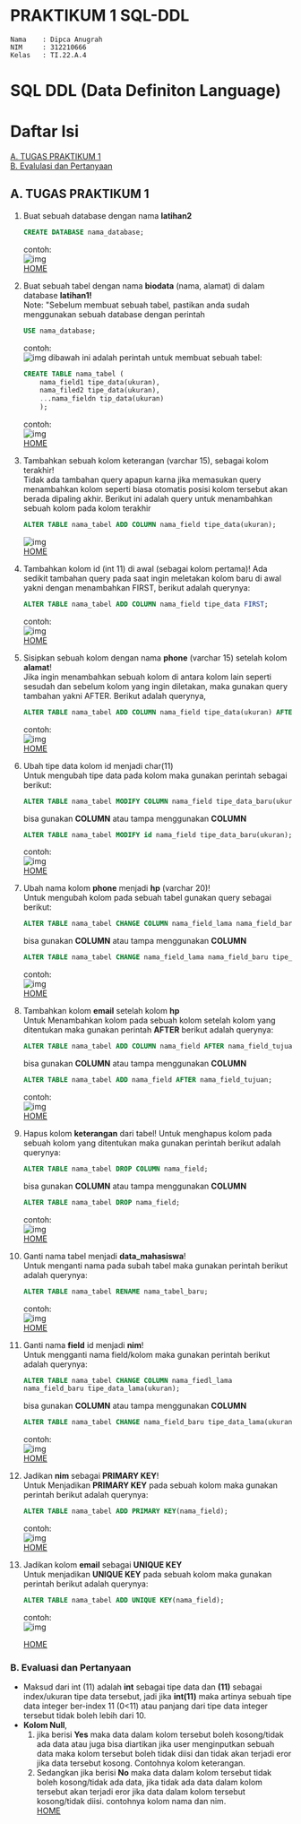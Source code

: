 # **PRAKTIKUM 1 SQL-DDL**

```
Nama    : Dipca Anugrah
NIM     : 312210666
Kelas   : TI.22.A.4
```
# **SQL DDL (Data Definiton Language)**
# **Daftar Isi**
[A. TUGAS PRAKTIKUM 1](#tugas-praktikum_1)             
[B. Evalulasi dan Pertanyaan](#evaluasi-dan-pertanyaan)

## **A. TUGAS PRAKTIKUM 1**

1. Buat sebuah database dengan nama **latihan2**
    ```sql
    CREATE DATABASE nama_database;
    ```
    contoh:     
    ![img](Gambar/create%20latihan2.png)        
    [HOME](#daftar-isi)
2. Buat sebuah tabel dengan nama **biodata** (nama, alamat) di dalam database **latihan1!**     
    Note:
    "Sebelum membuat sebuah tabel, pastikan anda sudah menggunakan sebuah database dengan perintah
    ```sql
    USE nama_database;
    ```
    contoh:     
    ![img](Gambar/USE.png)
    dibawah ini adalah perintah untuk membuat sebuah tabel:
    ```sql
    CREATE TABLE nama_tabel (
        nama_field1 tipe_data(ukuran),
        nama_filed2 tipe_data(ukuran),
        ...nama_fieldn tip_data(ukuran)
        );
    ```
    contoh:     
    ![img](Gambar/CREATE%20TABLE%20biodata.png)     
    [HOME](#daftar-isi)
3. Tambahkan sebuah kolom keterangan (varchar 15), sebagai kolom terakhir!  
    Tidak ada tambahan query apapun karna jika memasukan query menambahkan kolom seperti biasa otomatis posisi kolom tersebut akan berada dipaling akhir. Berikut ini adalah query untuk menambahkan sebuah kolom pada kolom terakhir
    ```sql
    ALTER TABLE nama_tabel ADD COLUMN nama_field tipe_data(ukuran);
    ```
    ![img](Gambar/add%20keterangan.png)     
    [HOME](#daftar-isi)
4. Tambahkan kolom id (int 11) di awal (sebagai kolom pertama)!
    Ada sedikit tambahan query pada saat ingin meletakan kolom baru di awal yakni dengan menambahkan FIRST, berikut adalah querynya:
    ```sql
    ALTER TABLE nama_tabel ADD COLUMN nama_field tipe_data FIRST;
    ```
    contoh:     
    ![img](Gambar/add%20id.png)     
    [HOME](#daftar-isi)
5. Sisipkan sebuah kolom dengan nama **phone** (varchar 15) setelah kolom **alamat**!       
    Jika ingin menambahkan sebuah kolom di antara kolom lain seperti sesudah dan sebelum kolom yang ingin diletakan, maka gunakan query tambahan yakni AFTER. Berikut adalah querynya,
    ```sql
    ALTER TABLE nama_tabel ADD COLUMN nama_field tipe_data(ukuran) AFTER nama_field_tujuan;
    ```
    contoh:     
    ![img](Gambar/add%20phone.png)      
    [HOME](#daftar-isi)
6. Ubah tipe data kolom id menjadi char(11)     
    Untuk mengubah tipe data pada kolom maka gunakan perintah sebagai berikut:
    ```sql
    ALTER TABLE nama_tabel MODIFY COLUMN nama_field tipe_data_baru(ukuran);
    ```
    bisa gunakan **COLUMN** atau tampa menggunakan **COLUMN**
    ``` sql
    ALTER TABLE nama_tabel MODIFY id nama_field tipe_data_baru(ukuran);
    ```
    contoh:     
    ![img](Gambar/MODIFY%20id.png)      
    [HOME](#daftar-isi)
7. Ubah nama kolom **phone** menjadi **hp** (varchar 20)!       
    Untuk mengubah kolom pada sebuah tabel gunakan query sebagai berikut:
    ```sql
    ALTER TABLE nama_tabel CHANGE COLUMN nama_field_lama nama_field_baru tipe_data_lama(ukuran);
    ```
    bisa gunakan **COLUMN** atau tampa menggunakan **COLUMN**
    ```sql
    ALTER TABLE nama_tabel CHANGE nama_field_lama nama_field_baru tipe_data_lama(ukuran);
    ```
    contoh:     
    ![img](Gambar/MODIFY%20phone%20to%20hp.png)     
    [HOME](#daftar-isi)
8. Tambahkan kolom **email** setelah kolom **hp**       
    Untuk Menambahkan kolom pada sebuah kolom setelah kolom yang ditentukan maka gunakan perintah **AFTER** berikut adalah querynya:
    ```sql
    ALTER TABLE nama_tabel ADD COLUMN nama_field AFTER nama_field_tujuan;
    ```
    bisa gunakan **COLUMN** atau tampa menggunakan **COLUMN**
    ```sql
    ALTER TABLE nama_tabel ADD nama_field AFTER nama_field_tujuan;
    ```
    contoh:     
    ![img](Gambar/add%20email.png)      
    [HOME](#daftar-isi)
9. Hapus kolom **keterangan** dari tabel!
    Untuk menghapus kolom pada sebuah kolom yang ditentukan maka gunakan perintah berikut adalah querynya:
    ```sql
    ALTER TABLE nama_tabel DROP COLUMN nama_field;
    ```
    bisa gunakan **COLUMN** atau tampa menggunakan **COLUMN**
    ```sql
    ALTER TABLE nama_tabel DROP nama_field;
    ```
    contoh:     
    ![img](Gambar/DROP%20keterangan.png)        
    [HOME](#daftar-isi)
10. Ganti nama tabel menjadi **data_mahasiswa**!        
    Untuk menganti nama pada subah tabel maka gunakan perintah berikut adalah querynya:
    ```sql
    ALTER TABLE nama_tabel RENAME nama_tabel_baru;
    ```
    contoh:     
    ![img](Gambar/RENAME%20TABLE%20biodata.png)     
    [HOME](#daftar-isi)
11. Ganti nama **field** id menjadi **nim**!        
    Untuk mengganti nama field/kolom maka gunakan perintah berikut adalah querynya:
    ```sql
    ALTER TABLE nama_tabel CHANGE COLUMN nama_fiedl_lama
    nama_field_baru tipe_data_lama(ukuran);
    ```
    bisa gunakan **COLUMN** atau tampa menggunakan **COLUMN**
    ```sql
    ALTER TABLE nama_tabel CHANGE nama_field_baru tipe_data_lama(ukuran);
    ```
    contoh:     
    ![img](Gambar/CHANGE%20id%20.png)       
    [HOME](#daftar-isi)
12. Jadikan **nim** sebagai **PRIMARY KEY**!        
    Untuk Menjadikan **PRIMARY KEY** pada sebuah kolom maka gunakan perintah berikut adalah querynya:
    ```sql
    ALTER TABLE nama_tabel ADD PRIMARY KEY(nama_field);
    ```
    contoh:     
    ![img](Gambar/PRIMARY%20KEY.png)        
    [HOME](#daftar-isi)
13. Jadikan kolom **email** sebagai **UNIQUE KEY**      
    Untuk menjadikan **UNIQUE KEY** pada sebuah kolom maka gunakan perintah berikut adalah querynya:
    ```sql
    ALTER TABLE nama_tabel ADD UNIQUE KEY(nama_field);
    ```
    contoh:     
    ![img](Gambar/UNIQUE%20KEY.png)     

    [HOME](#daftar-isi)

### **B. Evaluasi dan Pertanyaan**

- Maksud dari int (11) adalah **int** sebagai tipe data dan **(11)** sebagai index/ukuran tipe data tersebut, jadi jika **int(11)** maka artinya sebuah tipe data integer ber-index 11 (0<11) atau panjang dari tipe data integer tersebut tidak boleh lebih dari 10.
- **Kolom Null**, 
    1. jika berisi **Yes** maka data dalam kolom tersebut boleh kosong/tidak ada data atau juga bisa diartikan jika user menginputkan sebuah data maka kolom tersebut boleh tidak diisi dan tidak akan terjadi eror jika data tersebut kosong. Contohnya kolom keterangan. 
    2. Sedangkan jika berisi **No** maka data dalam kolom tersebut tidak boleh kosong/tidak ada data, jika tidak ada data dalam kolom tersebut akan terjadi eror jika data dalam kolom tersebut kosong/tidak diisi. contohnya kolom nama dan nim.       
    [HOME](#daftar-isi)